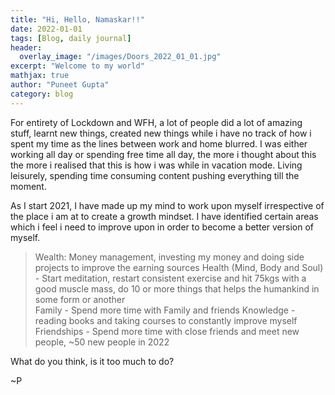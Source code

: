 ```yaml
---
title: "Hi, Hello, Namaskar!!"
date: 2022-01-01
tags: [Blog, daily journal]
header:
  overlay_image: "/images/Doors_2022_01_01.jpg"
excerpt: "Welcome to my world"
mathjax: true
author: "Puneet Gupta"
category: blog
---
```



For entirety of Lockdown and WFH, a lot of people did a lot of amazing stuff, learnt new things, created new things while i have no track of how i spent my time as the lines between work and home blurred. I was either working all day or spending free time all day, the more i thought about this the more i realised that this is how i was while in vacation mode. Living leisurely, spending time consuming content pushing everything till the moment.

As I start 2021, I have made up my mind to work upon myself irrespective of the place i am at to create a growth mindset. I have identified certain areas which i feel i need to improve upon in order to become a better version of myself.

> Wealth: Money management, investing my money and doing side projects to improve the earning sources
> Health (Mind, Body and Soul) - Start meditation, restart consistent exercise and hit 75kgs with a good muscle mass, do 10 or more things that helps the humankind in some form or another  
> Family - Spend more time with Family and friends
> Knowledge - reading books and taking courses to constantly improve myself
> Friendships - Spend more time with close friends and meet new people, ~50 new people in 2022

What do you think, is it too much to do?

~P
